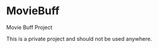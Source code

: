 MovieBuff
=========

Movie Buff Project

This is a private project and should not be used anywhere.
